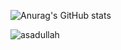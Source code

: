 
![Anurag's GitHub stats](https://github-readme-stats.vercel.app/api?username=anuraghazra&show_icons=true&theme=radical&theme=tokyonight)

<!-- ![Asadullah's GitHub stats](https://github-readme-stats.vercel.app/api?username=asadullahpranto&show_icons=true&theme=tokyonight) -->
![asadullah](https://github-readme-stats.vercel.app/api/top-langs/?username=asadullahpranto&layout=compact&langs_count=8&theme=tokyonight)







<!--
**asadullahpranto/asadullahpranto** is a ✨ _special_ ✨ repository because its `README.md` (this file) appears on your GitHub profile.

Here are some ideas to get you started:

- 🔭 I’m currently working on ...
- 🌱 I’m currently learning ...
- 👯 I’m looking to collaborate on ...
- 🤔 I’m looking for help with ...
- 💬 Ask me about ...
- 📫 How to reach me: ...
- 😄 Pronouns: ...
- ⚡ Fun fact: ...
-->
